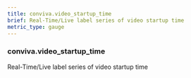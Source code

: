 ```yaml
---
title: conviva.video_startup_time
brief: Real-Time/Live label series of video startup time
metric_type: gauge
---
```

### conviva.video_startup_time

Real-Time/Live label series of video startup time